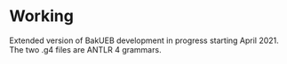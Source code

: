 # Working
Extended version of BakUEB development in progress starting April 2021.
The two .g4 files are ANTLR 4 grammars.
